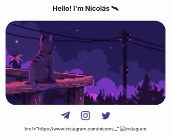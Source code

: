 <!-- Title -->
<h2 align="center">Hello! I'm Nicolás 🛰️</h2>

<!-- GIF -->
<p align="center"> <img src="https://github.com/nmayorga092/nmayorga092/blob/master/resources/miau-v2.gif" width='500px' />
</p>

<!-- Social icons: https://www.iconfinder.com/ -->
<p align="center">
  <a href="https://t.me/nmayorga"><img width="32px" alt="Telegram" title="Telegram" src="https://github.com/nmayorga092/nmayorga092/blob/master/resources/icons/telegram-purple.png"/></a>
  &#8287;&#8287;&#8287;&#8287;&#8287;&#8287;
  <a href="https://www.instagram.com/nicoms._"><img width="32px" alt="Instagram" title="Instagram" src="https://github.com/nmayorga092/nmayorga092/blob/master/resources/icons/instagram-purple.png"/></a>
  &#8287;&#8287;&#8287;&#8287;&#8287;&#8287;
  <a href="https://twitter.com/nmayorga092"><img width="32px" alt="Twitter" title="Twitter" src="https://github.com/nmayorga092/nmayorga092/blob/master/resources/icons/twitter-purple.png"/></a>
</p>

<!-- GH Stats -->

<!-- Test Zone -->

<p align="center">
  <a> href="https://www.instagram.com/nicoms._" </a>
    <picture>
    <source media="(prefers-color-scheme: dark)" srcset="https://github.com/nmayorga092/nmayorga092/blob/master/resources/icons/instagram-white.png">
    <source media="(prefers-color-scheme: light)" srcset="https://github.com/nmayorga092/nmayorga092/blob/master/resources/icons/instagram-black.png">
    <img alt="instagram" width="32px"></a>
  </picture>
</p>